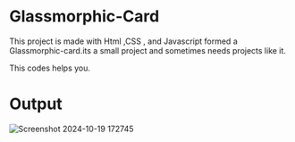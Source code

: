 # Glassmorphic-Card
This project is made with Html ,CSS , and Javascript formed a Glassmorphic-card.its a small project and sometimes needs projects like it.


This codes helps you. 

# Output 
![Screenshot 2024-10-19 172745](https://github.com/user-attachments/assets/cae09525-2c5f-4bd2-8ed2-266043b9938e)
